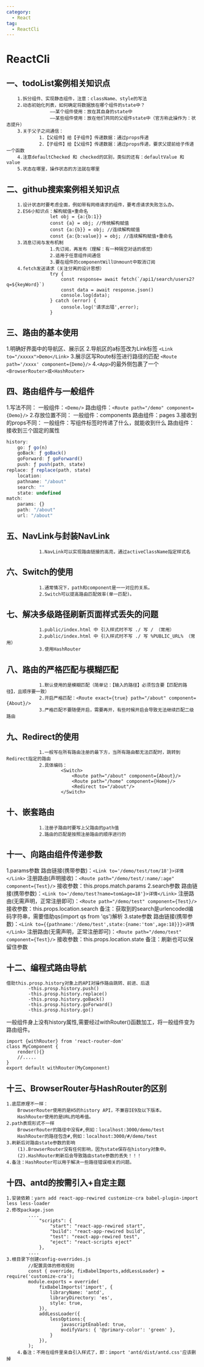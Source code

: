 ```yaml
---
category:
  - React
tag:
  - ReactCli
---
```

# ReactCli
## 一、todoList案例相关知识点
		1.拆分组件、实现静态组件，注意：className、style的写法
		2.动态初始化列表，如何确定将数据放在哪个组件的state中？
					——某个组件使用：放在其自身的state中
					——某些组件使用：放在他们共同的父组件state中（官方称此操作为：状态提升）
		3.关于父子之间通信：
				1.【父组件】给【子组件】传递数据：通过props传递
				2.【子组件】给【父组件】传递数据：通过props传递，要求父提前给子传递一个函数
		4.注意defaultChecked 和 checked的区别，类似的还有：defaultValue 和 value
		5.状态在哪里，操作状态的方法就在哪里

## 二、github搜索案例相关知识点
		1.设计状态时要考虑全面，例如带有网络请求的组件，要考虑请求失败怎么办。
		2.ES6小知识点：解构赋值+重命名
					let obj = {a:{b:1}}
					const {a} = obj; //传统解构赋值
					const {a:{b}} = obj; //连续解构赋值
					const {a:{b:value}} = obj; //连续解构赋值+重命名
		3.消息订阅与发布机制
					1.先订阅，再发布（理解：有一种隔空对话的感觉）
					2.适用于任意组件间通信
					3.要在组件的componentWillUnmount中取消订阅
		4.fetch发送请求（关注分离的设计思想）
					try {
						const response= await fetch(`/api1/search/users2?q=${keyWord}`)
						const data = await response.json()
						console.log(data);
					} catch (error) {
						console.log('请求出错',error);
					}


## 三、路由的基本使用
1.明确好界面中的导航区、展示区
2.导航区的a标签改为Link标签
	`<Link to="/xxxxx">Demo</Link>`
3.展示区写Route标签进行路径的匹配
	`<Route path='/xxxx' component={Demo}/>`
4.`<App>`的最外侧包裹了一个`<BrowserRouter>或<HashRouter>`

## 四、路由组件与一般组件
1.写法不同：
						一般组件：`<Demo/>`
						路由组件：`<Route path="/demo" component={Demo}/>`
2.存放位置不同：
						一般组件：components
						路由组件：pages
3.接收到的props不同：
						一般组件：写组件标签时传递了什么，就能收到什么
						路由组件：接收到三个固定的属性

```	js
history:
    go: ƒ go(n)
    goBack: ƒ goBack()
    goForward: ƒ goForward()
    push: ƒ push(path, state)
replace: ƒ replace(path, state)
    location:
    pathname: "/about"
    search: ""
    state: undefined
match:
    params: {}
    path: "/about"
    url: "/about"
```



## 五、NavLink与封装NavLink
				1.NavLink可以实现路由链接的高亮，通过activeClassName指定样式名

## 六、Switch的使用
				1.通常情况下，path和component是一一对应的关系。
				2.Switch可以提高路由匹配效率(单一匹配)。

## 七、解决多级路径刷新页面样式丢失的问题
				1.public/index.html 中 引入样式时不写 ./ 写 / （常用）
				2.public/index.html 中 引入样式时不写 ./ 写 %PUBLIC_URL% （常用）
				3.使用HashRouter

## 八、路由的严格匹配与模糊匹配
				1.默认使用的是模糊匹配（简单记：【输入的路径】必须包含要【匹配的路径】，且顺序要一致）
				2.开启严格匹配：<Route exact={true} path="/about" component={About}/>
				3.严格匹配不要随便开启，需要再开，有些时候开启会导致无法继续匹配二级路由

## 九、Redirect的使用	
				1.一般写在所有路由注册的最下方，当所有路由都无法匹配时，跳转到Redirect指定的路由
				2.具体编码：
						<Switch>
							<Route path="/about" component={About}/>
							<Route path="/home" component={Home}/>
							<Redirect to="/about"/>
						</Switch>

## 十、嵌套路由
				1.注册子路由时要写上父路由的path值
				2.路由的匹配是按照注册路由的顺序进行的

## 十一、向路由组件传递参数
1.params参数
	    路由链接(携带参数)：`<Link to='/demo/test/tom/18'}>详情</Link>`
	    注册路由(声明接收)：`<Route path="/demo/test/:name/:age" component={Test}/>`
	    接收参数：this.props.match.params
	2.search参数
	    路由链接(携带参数)：`<Link to='/demo/test?name=tom&age=18'}>详情</Link>`
	    注册路由(无需声明，正常注册即可)：`<Route path="/demo/test" component={Test}/>`
	    接收参数：this.props.location.search
	    备注：获取到的search是urlencoded编码字符串，需要借助qs(import qs from 'qs')解析
	3.state参数
	    路由链接(携带参数)：`<Link to={{pathname:'/demo/test',state:{name:'tom',age:18}}}>详情</Link>`
	    注册路由(无需声明，正常注册即可)：`<Route path="/demo/test" component={Test}/>`
	    接收参数：this.props.location.state
	    备注：刷新也可以保留住参数



## 十二、编程式路由导航
	借助this.prosp.history对象上的API对操作路由跳转、前进、后退
	        -this.prosp.history.push()
	        -this.prosp.history.replace()
	        -this.prosp.history.goBack()
	        -this.prosp.history.goForward()
	        -this.prosp.history.go()

一般组件身上没有history属性,需要经过withRouter()函数加工，将一般组件变为路由组件。

```
import {withRouter} from 'react-router-dom'
class MyComponent {
	render(){}
	//.....
}
export default withRouter(MyComponent)
```



## 十三、BrowserRouter与HashRouter的区别

	1.底层原理不一样：
	    BrowserRouter使用的是H5的history API，不兼容IE9及以下版本。
	    HashRouter使用的是URL的哈希值。
	2.path表现形式不一样
	    BrowserRouter的路径中没有#,例如：localhost:3000/demo/test
	    HashRouter的路径包含#,例如：localhost:3000/#/demo/test
	3.刷新后对路由state参数的影响
	    (1).BrowserRouter没有任何影响，因为state保存在history对象中。
	    (2).HashRouter刷新后会导致路由state参数的丢失！！！
	4.备注：HashRouter可以用于解决一些路径错误相关的问题。

## 十四、antd的按需引入+自定主题
	1.安装依赖：yarn add react-app-rewired customize-cra babel-plugin-import less less-loader
	2.修改package.json
	        ....
	            "scripts": {
	                "start": "react-app-rewired start",
	                "build": "react-app-rewired build",
	                "test": "react-app-rewired test",
	                "eject": "react-scripts eject"
	            },
	        ....
	3.根目录下创建config-overrides.js
	        //配置具体的修改规则
	        const { override, fixBabelImports,addLessLoader} = require('customize-cra');
	        module.exports = override(
	            fixBabelImports('import', {
	                libraryName: 'antd',
	                libraryDirectory: 'es',
	                style: true,
	            }),
	            addLessLoader({
	                lessOptions:{
	                    javascriptEnabled: true,
	                    modifyVars: { '@primary-color': 'green' },
	                }
	            }),
	        );
	    4.备注：不用在组件里亲自引入样式了，即：import 'antd/dist/antd.css'应该删掉